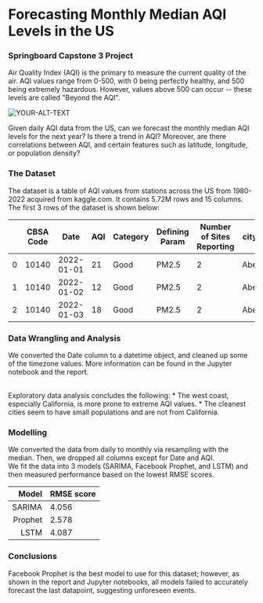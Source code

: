 # Forecasting Monthly Median AQI Levels in the US
### Springboard Capstone 3 Project
Air Quality Index (AQI) is the primary to measure the current quality of the air. AQI values range from 0-500, with 0 being perfectly healthy, and 500 being extremely hazardous. However, values above 500 can occur -- these levels are called "Beyond the AQI". 

<picture>
 <source media="(prefers-color-scheme: dark)" srcset="https://ww2.arb.ca.gov/sites/default/files/inline-images/2-air_quality_index_2.png">
 <source media="(prefers-color-scheme: light)" srcset="https://ww2.arb.ca.gov/sites/default/files/inline-images/2-air_quality_index_2.png">
 <img alt="YOUR-ALT-TEXT" src="https://ww2.arb.ca.gov/sites/default/files/inline-images/2-air_quality_index_2.png">
</picture>

Given daily AQI data from the US, can we forecast the monthly median AQI levels for the next year? Is there a trend in AQI? Moreover, are there correlations between AQI, and certain features such as latitude, longitude, or population density?

### The Dataset
The dataset is a table of AQI values from stations across the US from 1980-2022 acquired from kaggle.com. It contains 5.72M rows and 15 columns.
<br>
The first 3 rows of the dataset is shown below:

|      | CBSA Code | Date | AQI |Category| Defining Param |Number of Sites Reporting | city_ascii | state_id | state_name | lat | lng | population | density | timezone |
|-----:|-----------|------|-----|--------|---------|---------------------------|------------|----------|------------|-----|-----|------------|---------|----------|
|     0| 10140 |2022-01-01| 21 | Good | PM2.5 | 2 | Aberdeen | WA | Washington | 46.9757 | -123.8094 | 16571.0 | 588.0 | America/Los_Angeles |
|     1| 10140 |2022-01-02| 12 | Good | PM2.5 | 2 | Aberdeen | WA | Washington | 46.9757 | -123.8094 | 16571.0 | 588.0 | America/Los_Angeles |
|     2| 10140 |2022-01-03| 18 | Good | PM2.5 | 2 | Aberdeen | WA | Washington | 46.9757 | -123.8094 | 16571.0 | 588.0 | America/Los_Angeles |


### Data Wrangling and Analysis
We converted the Date column to a datetime object, and cleaned up some of the timezone values. More information can be found in the Jupyter notebook and the report.

<br>
Exploratory data analysis concludes the following: 
* The west coast, especially California, is more prone to extreme AQI values.
* The cleanest cities seem to have small populations and are not from California.


### Modelling
We converted the data from daily to monthly via resampling with the median. Then, we dropped all columns except for Date and AQI.
<br>
We fit the data into 3 models (SARIMA, Facebook Prophet, and LSTM) and then measured performance based on the lowest RMSE scores.

| Model | RMSE score |
|------:|------------|
|SARIMA | 4.056 |
|Prophet| 2.578 |
|LSTM | 4.087 |

### Conclusions
Facebook Prophet is the best model to use for this dataset; however, as shown in the report and Jupyter notebooks, all models failed to accurately forecast the last datapoint, suggesting unforeseen events. 
